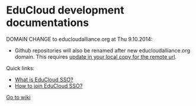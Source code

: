 EduCloud development documentations
===================================

DOMAIN CHANGE to educloudalliance.org at Thu 9.10.2014:
* Github repositories will also be renamed after new educloudalliance.org domain.
This requires [update in your local copy for the remote url](https://help.github.com/articles/renaming-a-repository/).

Quick links:
* [What is EduCloud SSO?](https://github.com/koulutuksenpilvivayla/pilvivayla-development/wiki/EduCloud-SSO#introduction)
* [How to join EduCloud SSO?](https://github.com/koulutuksenpilvivayla/pilvivayla-development/wiki/EduCloud-SSO#how-to-register-as-service-provider-to-educloud-sso)

[Go to wiki](https://github.com/koulutuksenpilvivayla/pilvivayla-development/wiki)
